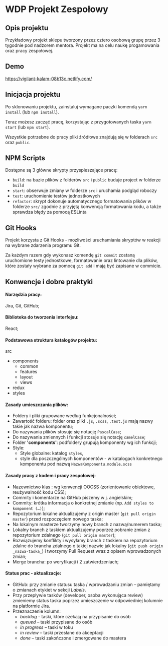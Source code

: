 


# WDP Projekt Zespołowy

## Opis projektu

Przykładowy projekt sklepu tworzony przez cztero osobową grupę przez 3 tygodnie pod nadzorem mentora. Projekt ma na celu naukę progamowania oraz pracy zespołowej.

## Demo

https://vigilant-kalam-08b13c.netlify.com/

## Inicjacja projektu

Po sklonowaniu projektu, zainstaluj wymagane paczki komendą `yarn install` (lub `npm install`).

Teraz możesz zacząć pracę, korzystając z przygotowanych taska `yarn start` (lub `npm start`).

Wszystkie potrzebne do pracy pliki źródłowe znajdują się w folderach `src` oraz `public`.

## NPM Scripts

Dostępne są 3 główne skrypty przyspieszające pracę:

- `build`: na bazie plików z folderów `src` i `public` buduje project w folderze `build`
- `start`: obserwuje zmiany w folderze `src` i uruchamia podgląd roboczy
- `test`: uruchomienie testów jednostkowych
- `refactor`: skrypt dokonuje automatycznego formatowania plików w folderze `src/`
  zgodnie z przyjętą konwencją formatowania kodu, a także sprawdza błędy za pomocą ESLinta

## Git Hooks

Projekt korzysta z Git Hooks - możliwości uruchamiania skryptów w reakcji na wybrane zdarzenia programu Git.

Za każdym razem gdy wykonasz komendę `git commit` zostaną uruchomione testy jednostkowe, formatowanie oraz lintowanie
dla plików, które zostały wybrane za pomocą `git add` i mają być zapisane w commicie.

## Konwencje i dobre praktyki

#### Narzędzia pracy:
Jira, Git, GitHub;

#### Biblioteka do tworzenia interfejsu:
React;

#### Podstawowa struktura katalogów projektu:
src
  - components
    - common
    - features
    - layout
    - views
  - redux
  - styles

#### Zasady umieszczania plików:
* Foldery i pliki grupowane według funkcjonalności;
* Zawartość folderu: folder oraz pliki `.js`, `.scss`, `.test.js` mają nazwy takie jak nazwa komponentu;
* Do nazywania plików stosuje się notację `PascalCase`;
* Do nazywania zmiennych i funkcji stosuje się notację `camelCase`;
* Folder **'components'**: podfoldery grupują komponenty wg ich funkcji;
* Style:
  - Style globalne: katalog `styles`,
  - style dla poszczególnych komponentów - w katalogach konkretnego komponentu pod nazwą `NazwaKomponentu.module.scss`


#### Zasady pracy z kodem i pracy zespołowej:
* Nazewnictwo klas : wg konwencji OOCSS (zorientowanie obiektowe, reużywalność kodu CSS);
* Commity i komentarze na GitHub piszemy w j. angielskim;
* Commity: krótka informacja o konkretnej zmianie (np. `Add styles to komponent (…)`);
* Repozytorium lokalne aktualizujemy z origin master (`git pull origin master`)  przed rozpoczęciem nowego taska;
* Na lokalnym masterze tworzymy nowy branch z nazwą/numerem taska;
* Lokalny branch z taskiem aktualizujemy poprzez pobranie zmian z repozytorium zdalnego (`git pull origin master`);
* Rozwiązujemy konflikty i wysyłamy branch z taskiem na repozytorium zdalne do brancha zdalnego o takiej nazwie jak lokalny (`git push origin _nazwa-taska_`) i tworzymy Pull Request wraz z opisem wprowadzonych zmian;
* Merge brancha: po weryfikacji i 2 zatwierdzeniach;

#### Status prac - aktualizacje:
* GitHub: przy zmianie statusu taska / wprowadzaniu zmian – pamiętamy o zmianach etykiet w sekcji *Labels*.
* Przy przepływie tasków (developer, osoba wykonująca review) zmieniemy status taska poprzez umieszczenie w odpowiedniej kolumnie na platformie Jira.
* Przeznaczenie kolumn:
  - _backlog_ - taski, które czekają na przypisanie do osób
  - _queued_ – taski przypisane do osób
  - _in progress_ – taski w toku
  - _in review_ – taski przesłane do akceptacji
  - _done_ – taski zakończone i  zmergowane do mastera

